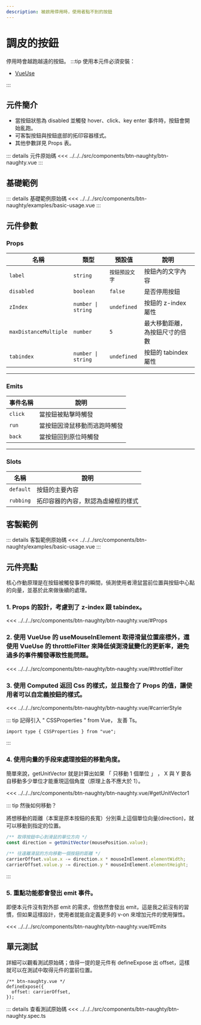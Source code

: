 ```yaml
---
description: 被啟用停用時，使用者點不到的按鈕
---
```


<script setup>
import BasicUsage from '../../../src/components/btn-naughty/examples/basic-usage.vue'
import CustomUsage from '../../../src/components/btn-naughty/examples/custom-usage.vue'
</script>

# 調皮的按鈕 <Badge type="info" text="button" />

停用時會越跑越遠的按鈕。
:::tip 使用本元件必須安裝：

- [VueUse](https://vueuse.org/core/useMouseInElement/)

:::

## 元件簡介

- 當按鈕狀態為 disabled 並觸發 hover、click、key enter 事件時，按鈕會開始亂跑。
- 可客製按鈕與按鈕底部的拓印容器樣式。
- 其他參數詳見 Props 表。

::: details 元件原始碼
<<< ../../../src/components/btn-naughty/btn-naughty.vue
:::

## 基礎範例

<BasicUsage title="basic-usage"/>

::: details 基礎範例原始碼
<<< ../../../src/components/btn-naughty/examples/basic-usage.vue
:::

## 元件參數

### Props

| 名稱                  | 類型               | 預設值         | 說明                           |
| --------------------- | ------------------ | -------------- | ------------------------------ |
| `label`               | `string`           | `按鈕預設文字` | 按鈕內的文字內容               |
| `disabled`            | `boolean`          | `false`        | 是否停用按鈕                   |
| `zIndex`              | `number \| string` | `undefined`    | 按鈕的 z-index 屬性            |
| `maxDistanceMultiple` | `number`           | `5`            | 最大移動距離，為按鈕尺寸的倍數 |
| `tabindex`            | `number \| string` | `undefined`    | 按鈕的 tabindex 屬性           |

---

### Emits

| 事件名稱 | 說明                         |
| -------- | ---------------------------- |
| `click`  | 當按鈕被點擊時觸發           |
| `run`    | 當按鈕因滑鼠移動而逃跑時觸發 |
| `back`   | 當按鈕回到原位時觸發         |

---

### Slots

| 名稱      | 說明                               |
| --------- | ---------------------------------- |
| `default` | 按鈕的主要內容                     |
| `rubbing` | 拓印容器的內容，默認為虛線框的樣式 |

## 客製範例

<CustomUsage title="custom-usage"/>

::: details 客製範例原始碼
<<< ../../../src/components/btn-naughty/examples/basic-usage.vue
:::

## 元件亮點

核心作動原理是在按鈕被觸發事件的瞬間，偵測使用者滑鼠當前位置與按鈕中心點的向量，並基於此來做後續的處理。

### 1. Props 的設計，考慮到了 z-index 跟 tabindex。

<<< ../../../src/components/btn-naughty/btn-naughty.vue/#Props

### 2. 使用 VueUse 的 useMouseInElement 取得滑鼠位置座標外，還使用 VueUse 的 throttleFilter 來降低偵測滑鼠變化的更新率，避免過多的事件觸發導致性能問題。

<<< ../../../src/components/btn-naughty/btn-naughty.vue/#throttleFilter

### 3. 使用 Computed 返回 Css 的樣式，並且整合了 Props 的值，讓使用者可以自定義按鈕的樣式。

<<< ../../../src/components/btn-naughty/btn-naughty.vue/#carrierStyle

::: tip 記得引入 " CSSProperties " from Vue， 友善 Ts。

```javascript{2}
import type { CSSProperties } from "vue";
```

:::

### 4. 使用向量的手段來處理按鈕的移動角度。

簡單來說，getUnitVector 就是計算出如果 「 只移動 1 個單位 」 ， X 與 Y 要各自移動多少單位才能重現這個角度（原理上各不應大於 1）。

<<< ../../../src/components/btn-naughty/btn-naughty.vue/#getUnitVector1

::: tip 然後如何移動？

將想移動的距離（本案是原本按鈕的長寬）分別乘上這個單位向量(direction)，就可以移動到指定的位置。

```javascript
/** 取得按鈕中心到滑鼠的單位方向 */
const direction = getUnitVector(mousePosition.value);

/** 往遠離滑鼠的方向移動一個按鈕的距離 */
carrierOffset.value.x -= direction.x * mouseInElement.elementWidth;
carrierOffset.value.y -= direction.y * mouseInElement.elementHeight;
```

:::

### 5. 重點功能都會發出 emit 事件。

即便本元件沒有對外部 emit 的需求，但依然會發出 emit，這是我之前沒有的習慣，但如果這樣設計，使用者就能自定義更多的 v-on 來增加元件的使用彈性。

<<< ../../../src/components/btn-naughty/btn-naughty.vue/#Emits

## 單元測試

詳細可以觀看測試原始碼；值得一提的是元件有 defineExpose 出 offset，這樣就可以在測試中取得元件的當前位置。

```javascript{2}
/** btn-naughty.vue */
defineExpose({
  offset: carrierOffset,
});
```

::: details 查看測試原始碼
<<< ../../../src/components/btn-naughty/btn-naughty.spec.ts
